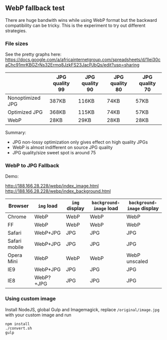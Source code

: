 ## WebP fallback test

There are huge bandwith wins while using WebP format but the backward compatibility can be tricky. This is the experiment to try out different strategies.


### File sizes

See the pretty graphs here: https://docs.google.com/a/africainternetgroup.com/spreadsheets/d/1Iei30caChc91mrKBGZrNs32Ermq8JzkFS23JacPJbQs/edit?usp=sharing

|                 |JPG quality 99 |JPG quality 90 |JPG quality 80 |JPG quality 70 |
|-----------------|---------------|---------------|---------------|---------------|
|Nonoptimized JPG |387KB          |116KB          |74KB           |57KB           |
|Optimized JPG    |368KB          |115KB          |74KB           |57KB           |
|WebP             |28KB           |29KB           |28KB           |28KB           |

Summary:
- JPG non-lossy optimization only gives effect on high quality JPGs    
- WebP is almost indifferent on source JPG quality
- JPG quality/size sweet spot is around 75

### WebP to JPG Fallback

Demo:

http://188.166.28.228/webp/index_image.html
http://188.166.28.228/webp/index_background.html

|Browser|```img``` load|```img``` display|```background-image``` load|```background-image``` display|
|-------------|----------|--------------|---------------|------------------|
|Chrome       |WebP      |WebP          |WebP           |WebP              |
|FF           |WebP      |WebP          |WebP           |WebP              |
|Safari       |WebP+JPG  |JPG           |JPG            |JPG               |
|Safari mobile|WebP+JPG  |JPG           |JPG            |JPG               |
|Opera Mini   |WebP      |WebP          |WebP           |WebP unscaled     |
|IE9          |WebP+JPG  |JPG           |JPG            |JPG               |
|IE8          |WebP?+JPG |JPG           |JPG            |JPG               |

### Using custom image

Install NodeJS, global Gulp and Imagemagick, replace ```/original/image.jpg``` with your custom image and run
  
    npm install
    ./convert.sh
    gulp

